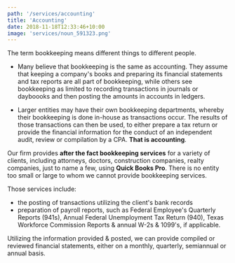 ```yaml
---
path: '/services/accounting'
title: 'Accounting'
date: 2018-11-18T12:33:46+10:00
image: 'services/noun_591323.png'
---
```


The term bookkeeping means different things to different people.

- Many believe that bookkeeping is the same as accounting.  They assume that keeping a company's books and preparing its financial statements and tax reports are all part of bookkeeping, while others see bookkeeping as limited to recording transactions in journals or dayboooks and then posting the amounts in accounts in ledgers.

- Larger entities may have their own bookkeeping departments, whereby their bookkeeping is done in-house as transactions occur.  The results of those transactions can then be used, to either prepare a tax return or provide the financial information for the conduct of an independent audit, review or compilation by a CPA.  **That is accounting**.


Our firm provides **after the fact bookkeeping services** for a variety of clients, including attorneys, doctors, construction companies, realty companies, just to name a few, using **Quick Books Pro**.  There is no entity too small or large to whom we cannot provide bookkeeping services.

Those services include:
- the posting of transactions utilizing the client's bank records
- preparation of payroll reports, such as Federal Employee's Quarterly Reports (941s), Annual Federal Unemployment Tax Return (940), Texas Workforce Commission Reports & annual W-2s & 1099's, if applicable.

Utilizing the information provided & posted, we can provide compiled or reviewed financial statements, either on a monthly, quarterly, semiannual or annual basis.
